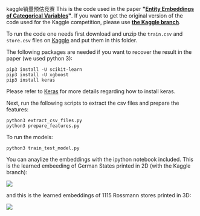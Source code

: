 kaggle销量预估竞赛
This is the code used in the paper **"[Entity Embeddings of Categorical Variables](http://arxiv.org/abs/1604.06737)"**. If you want to get the original version of the code used for the Kaggle competition, please use [**the Kaggle branch**](https://github.com/entron/entity-embedding-rossmann/tree/kaggle).

To run the code one needs first download and unzip the `train.csv` and `store.csv` files on [Kaggle](https://www.kaggle.com/c/rossmann-store-sales/data) and put them in this folder.

The following packages are needed if you want to recover the result in the paper (we used python 3):

```
pip3 install -U scikit-learn
pip3 install -U xgboost
pip3 install keras
```
Please refer to [Keras](https://github.com/fchollet/keras) for more details regarding how to install keras. 

Next, run the following scripts to extract the csv files and prepare the features:

```
python3 extract_csv_files.py
python3 prepare_features.py
``` 

To run the models:

```
python3 train_test_model.py
```

You can anaylize the embeddings with the ipython notebook included. This is the learned embeeding of German States printed in 2D (with the Kaggle branch):

[![](https://plot.ly/~entron/0/.png)](https://plot.ly/~entron/0.embed)

and this is the learned embeddings of 1115 Rossmann stores printed in 3D:

[![](https://plot.ly/~entron/2/.png)](https://plot.ly/~entron/2.embed)
